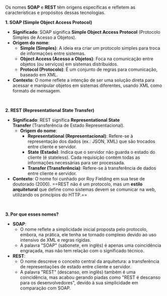 Os nomes **SOAP** e **REST** têm origens específicas e refletem as características e propósitos dessas tecnologias.
<br>

**1. SOAP (Simple Object Access Protocol)**
- **Significado**: SOAP significa **Simple Object Access Protocol** (Protocolo Simples de Acesso a Objetos).
- **Origem do nome**:
    - **Simple (Simples)**: A ideia era criar um protocolo simples para troca de informações entre sistemas.
    - **Object Access (Acesso a Objetos)**: Foca na comunicação entre objetos (ou serviços) em sistemas distribuídos.
    - **Protocol (Protocolo)**: É um conjunto de regras para comunicação, baseado em XML.
- **Contexto**: O nome reflete a intenção de ser uma solução direta para acessar e manipular objetos em sistemas diferentes, usando XML como formato de mensagem.
<br>

**2. REST (Representational State Transfer)**
- **Significado**: REST significa **Representational State Transfer** (Transferência de Estado Representacional).
	- **Origem do nome**:
	    - **Representational (Representacional)**: Refere-se à representação dos dados (ex.: JSON, XML) que são trocados entre cliente e servidor.
	    - **State (Estado)**: Indica que o servidor não guarda o estado do cliente (é stateless). Cada requisição contém todas as informações necessárias para ser processada.
	    - **Transfer (Transferência)**: Refere-se à transferência de dados entre cliente e servidor.
- **Contexto**: O nome foi cunhado por Roy Fielding em sua tese de doutorado (2000). ==REST não é um protocolo, mas um **estilo arquitetural** que define como sistemas devem se comunicar na web, utilizando os princípios do HTTP.==
<br>

**3. Por que esses nomes?**
- **SOAP**:
    - O nome reflete a simplicidade inicial proposta pelo protocolo, embora, na prática, ele tenha se tornado complexo devido ao uso intensivo de XML e regras rígidas.
    - A palavra "SOAP" (sabonete, em inglês) é apenas uma coincidência engraçada, mas não tem relação com o significado técnico.
- **REST**:
    - O nome descreve o conceito central da arquitetura: a transferência de representações de estado entre cliente e servidor.
    - A palavra "REST" (descanso, em inglês) também é uma coincidência, mas acabou gerando piadas como "REST é descanso para os desenvolvedores", devido à sua simplicidade em comparação com SOAP.
